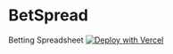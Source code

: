 # BetSpread
Betting Spreadsheet
[![Deploy with Vercel](https://vercel.com/button)](https://vercel.com/new/clone?repository-url=https://github.com/fortune14group-hub/BetSpread&env=VITE_SUPABASE_URL,VITE_SUPABASE_ANON_KEY,VITE_LS_CHECKOUT_URL&project-name=betspread&repository-name=betspread)
